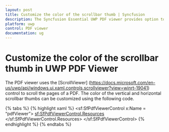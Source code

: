 ```yaml
---
layout: post
title: Customize the color of the scrollbar thumb | Syncfusion
description: The Syncfusion Essential UWP PDF viewer provides option to customize the color of the scrollbar thumb.
platform: uwp
control: PDF viewer
documentation: ug
---
```


# Customize the color of the scrollbar thumb in UWP PDF Viewer

The PDF viewer uses the [ScrollViewer] (https://docs.microsoft.com/en-us/uwp/api/windows.ui.xaml.controls.scrollviewer?view=winrt-19041) control to scroll the pages of a PDF. The color of the vertical and horizontal scrollbar thumbs can be customized using the following code. 
 
{% tabs %}
{% highlight xaml %}
<sf:SfPdfViewerControl x:Name = “pdfViewer”>
<sf:SfPdfViewerControl.Resources>
        <SolidColorBrush x:Key="ScrollBarThumbFill" Color="Gold"/>
        <SolidColorBrush x:Key="ScrollBarThumbFillPointerOver" Color="Orange"/>
        <SolidColorBrush x:Key="ScrollBarThumbFillPressed" Color="Red"/>
        <SolidColorBrush x:Key="ScrollBarThumbFillDisabled" Color="Pink"/>
</sf:SfPdfViewerControl.Resources>
</sf:SfPdfViewerControl>
{% endhighlight %}
{% endtabs %}
